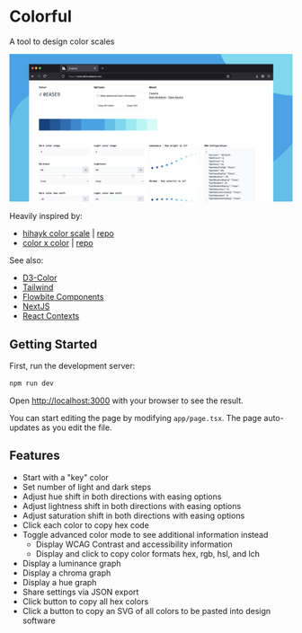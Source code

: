 # Colorful

A tool to design color scales

![screenshot](/public/thumbnail.png)

Heavily inspired by:

- [hihayk color scale](https://hihayk.github.io/scale/) | [repo](https://github.com/hihayk/scale)
- [color x color](https://colorcolor.in/) | [repo](https://github.com/saneef/color-color)

See also:

- [D3-Color](https://d3js.org/d3-color)
- [Tailwind](https://tailwindcss.com/)
- [Flowbite Components](https://flowbite.com/docs/getting-started/introduction/)
- [NextJS](https://nextjs.org/)
- [React Contexts](https://react.dev/learn/passing-data-deeply-with-context)

## Getting Started

First, run the development server:

```bash
npm run dev
```

Open [http://localhost:3000](http://localhost:3000) with your browser to see the result.

You can start editing the page by modifying `app/page.tsx`. The page auto-updates as you edit the file.

## Features

- Start with a "key" color
- Set number of light and dark steps
- Adjust hue shift in both directions with easing options
- Adjust lightness shift in both directions with easing options
- Adjust saturation shift in both directions with easing options
- Click each color to copy hex code
- Toggle advanced color mode to see additional information instead
  - Display WCAG Contrast and accessibility information
  - Display and click to copy color formats hex, rgb, hsl, and lch
- Display a luminance graph
- Display a chroma graph
- Display a hue graph
- Share settings via JSON export
- Click button to copy all hex colors
- Click a button to copy an SVG of all colors to be pasted into design software
